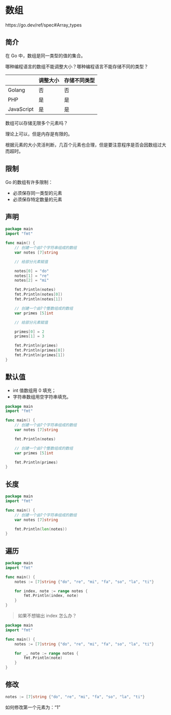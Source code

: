 # 数组

<div class="o">https://go.dev/ref/spec#Array_types</div>

## 简介

在 Go 中，数组是同一类型的值的集合。

<div class="ask">哪种编程语言的数组不能调整大小？哪种编程语言不能存储不同的类型？</div>

|            | 调整大小 | 存储不同类型 |
| ---------- | -------- | ------------ |
| Golang     | 否       | 否           |
| PHP        | 是       | 是           |
| JavaScript | 是       | 是           |

<div class="ask">数组可以存储无限多个元素吗？</div>

理论上可以，但是内存是有限的。

根据元素的大小灵活判断，几百个元素也合理，但是要注意程序是否会因数组过大而超时。

## 限制

Go 的数组有许多限制：

- 必须保存同一类型的元素
- 必须保存特定数量的元素

## 声明

<div class="run"></div>

```go
package main
import "fmt"

func main() {
    // 创建一个由7个字符串组成的数组
    var notes [7]string

    // 给部分元素赋值

    notes[0] = "do"
    notes[1] = "re"
    notes[2] = "mi"

    fmt.Println(notes)
    fmt.Println(notes[0])
    fmt.Println(notes[1])

    // 创建一个由7个整数组成的数组
    var primes [5]int

    // 给部分元素赋值

    primes[0] = 2
    primes[1] = 3

    fmt.Println(primes)
    fmt.Println(primes[0])
    fmt.Println(primes[1])
}
```

## 默认值

- int 值数组用 0 填充；
- 字符串数组用空字符串填充。

<div class="run"></div>

```go
package main
import "fmt"

func main() {
    // 创建一个由7个字符串组成的数组
    var notes [7]string

    fmt.Println(notes)

    // 创建一个由7个整数组成的数组
    var primes [5]int

    fmt.Println(primes)
}
```

## 长度

<div class="run"></div>

```go
package main
import "fmt"

func main() {
    // 创建一个由7个字符串组成的数组
    var notes [7]string

    fmt.Println(len(notes))
}
```

## 遍历

<div class="run"></div>

```go
package main
import "fmt"

func main() {
    notes := [7]string {"do", "re", "mi", "fa", "so", "la", "ti"}

    for index, note := range notes {
        fmt.Println(index, note)
    }
}
```

> 如果不想输出 index 怎么办？

<div class="run"></div>

```go
package main
import "fmt"

func main() {
    notes := [7]string {"do", "re", "mi", "fa", "so", "la", "ti"}

    for _, note := range notes {
        fmt.Println(note)
    }
}
```

## 修改

```go
notes := [7]string {"do", "re", "mi", "fa", "so", "la", "ti"}
```

<div class="ask">如何修改第一个元素为：“1”</div>
